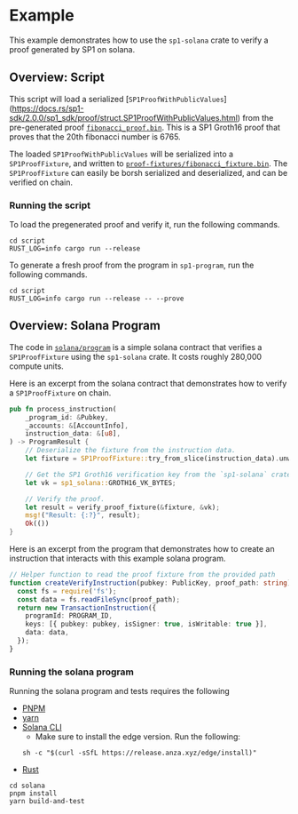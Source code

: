 # Example

This example demonstrates how to use the `sp1-solana` crate to verify a proof generated by SP1 on solana.

## Overview: Script

This script will load a serialized [`SP1ProofWithPublicValues`]
(https://docs.rs/sp1-sdk/2.0.0/sp1_sdk/proof/struct.SP1ProofWithPublicValues.html)
from the pre-generated proof [`fibonacci_proof.bin`](./proofs/fibonacci_proof.bin). This is a SP1 Groth16 proof that
proves that the 20th fibonacci number is 6765.

The loaded `SP1ProofWithPublicValues` will be serialized into a `SP1ProofFixture`, and written to
[`proof-fixtures/fibonacci_fixture.bin`](./proof-fixtures/fibonacci_fixture.bin). The `SP1ProofFixture`
can easily be borsh serialized and deserialized, and can be verified on chain.

### Running the script

To load the pregenerated proof and verify it, run the following commands. 

```shell
cd script
RUST_LOG=info cargo run --release
```

To generate a fresh proof from the program in `sp1-program`, run the following commands. 

```shell
cd script
RUST_LOG=info cargo run --release -- --prove
```

## Overview: Solana Program

The code in [`solana/program`](./solana/program) is a simple solana contract that verifies a 
`SP1ProofFixture` using the `sp1-solana` crate. It costs roughly 280,000 compute units. 

Here is an excerpt from the solana contract that demonstrates how to verify a `SP1ProofFixture` on chain. 

```rust
pub fn process_instruction(
    _program_id: &Pubkey,
    _accounts: &[AccountInfo],
    instruction_data: &[u8],
) -> ProgramResult {
    // Deserialize the fixture from the instruction data.
    let fixture = SP1ProofFixture::try_from_slice(instruction_data).unwrap();

    // Get the SP1 Groth16 verification key from the `sp1-solana` crate.
    let vk = sp1_solana::GROTH16_VK_BYTES;

    // Verify the proof.
    let result = verify_proof_fixture(&fixture, &vk);
    msg!("Result: {:?}", result);
    Ok(())
}
```

Here is an excerpt from the program that demonstrates how to create an instruction
that interacts with this example solana program.

```ts
// Helper function to read the proof fixture from the provided path
function createVerifyInstruction(pubkey: PublicKey, proof_path: string): TransactionInstruction {
  const fs = require('fs');
  const data = fs.readFileSync(proof_path);
  return new TransactionInstruction({
    programId: PROGRAM_ID,
    keys: [{ pubkey: pubkey, isSigner: true, isWritable: true }],
    data: data,
  });
}
```

### Running the solana program

Running the solana program and tests requires the following

* [PNPM](https://pnpm.io/installation)
* [yarn](https://yarnpkg.com/getting-started/install)
* [Solana CLI](https://docs.solana.com/cli/install-solana-cli)
  * Make sure to install the edge version. Run the following: 
  ```shell
  sh -c "$(curl -sSfL https://release.anza.xyz/edge/install)"
  ```
* [Rust](https://www.rust-lang.org/tools/install)

```shell
cd solana
pnpm install
yarn build-and-test
```
